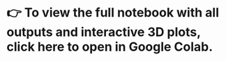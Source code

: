 # 👉 To view the full notebook with all outputs and interactive 3D plots, click here to open in Google Colab.
